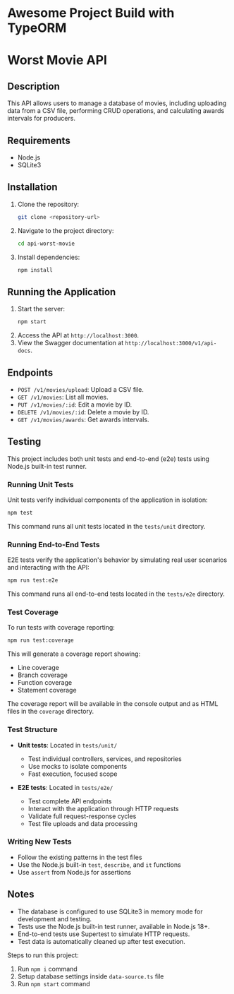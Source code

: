 # Awesome Project Build with TypeORM

# Worst Movie API

## Description
This API allows users to manage a database of movies, including uploading data from a CSV file, performing CRUD operations, and calculating awards intervals for producers.

## Requirements
- Node.js
- SQLite3

## Installation
1. Clone the repository:
   ```bash
   git clone <repository-url>
   ```
2. Navigate to the project directory:
   ```bash
   cd api-worst-movie
   ```
3. Install dependencies:
   ```bash
   npm install
   ```

## Running the Application
1. Start the server:
   ```bash
   npm start
   ```
2. Access the API at `http://localhost:3000`.
3. View the Swagger documentation at `http://localhost:3000/v1/api-docs`.

## Endpoints
- `POST /v1/movies/upload`: Upload a CSV file.
- `GET /v1/movies`: List all movies.
- `PUT /v1/movies/:id`: Edit a movie by ID.
- `DELETE /v1/movies/:id`: Delete a movie by ID.
- `GET /v1/movies/awards`: Get awards intervals.

## Testing
This project includes both unit tests and end-to-end (e2e) tests using Node.js built-in test runner.

### Running Unit Tests
Unit tests verify individual components of the application in isolation:

```bash
npm test
```

This command runs all unit tests located in the `tests/unit` directory.

### Running End-to-End Tests
E2E tests verify the application's behavior by simulating real user scenarios and interacting with the API:

```bash
npm run test:e2e
```

This command runs all end-to-end tests located in the `tests/e2e` directory.

### Test Coverage
To run tests with coverage reporting:

```bash
npm run test:coverage
```

This will generate a coverage report showing:
- Line coverage
- Branch coverage
- Function coverage
- Statement coverage

The coverage report will be available in the console output and as HTML files in the `coverage` directory.

### Test Structure
- **Unit tests**: Located in `tests/unit/`
  - Test individual controllers, services, and repositories
  - Use mocks to isolate components
  - Fast execution, focused scope

- **E2E tests**: Located in `tests/e2e/`
  - Test complete API endpoints
  - Interact with the application through HTTP requests
  - Validate full request-response cycles
  - Test file uploads and data processing

### Writing New Tests
- Follow the existing patterns in the test files
- Use the Node.js built-in `test`, `describe`, and `it` functions
- Use `assert` from Node.js for assertions

## Notes
- The database is configured to use SQLite3 in memory mode for development and testing.
- Tests use the Node.js built-in test runner, available in Node.js 18+.
- End-to-end tests use Supertest to simulate HTTP requests.
- Test data is automatically cleaned up after test execution.

Steps to run this project:

1. Run `npm i` command
2. Setup database settings inside `data-source.ts` file
3. Run `npm start` command
